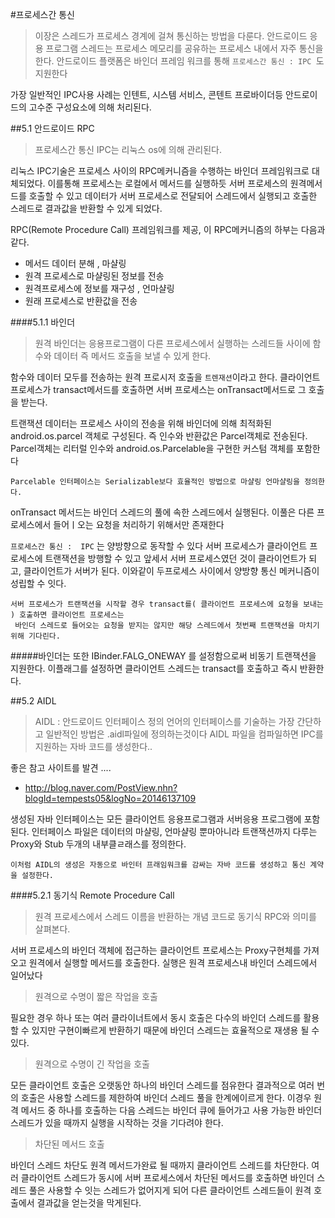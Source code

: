 #프로세스간 통신
>이장은 스레드가 프로세스 경계에 걸쳐 통신하는 방법을 다룬다.
안드로이드 응용 프로그램 스레드는 프로세스 메모리를 공유하는 프로세스 내에서 자주 통신을 한다.
안드로이드 플랫폼은 바인더 프레임 워크를 통해 `프로세스간 통신 : IPC `도 지원한다

가장 일반적인 IPC사용 사례는 인텐트, 시스템 서비스, 콘텐트 프로바이더등 안드로이드의 고수준 구성요소에 의해 처리된다.


##5.1 안드로이드 RPC

>프로세스간 통신 IPC는 리눅스 os에 의해 관리된다.


리눅스 IPC기술은 프로세스 사이의 RPC메커니즘을 수행하는 바인더 프레임워크로 대체되었다.
이를통해 프로세스는 로컬에서 메서드를 실행하듯 서버 프로세스의 원격메서드를 호출할 수 있고 
데이터가 서버 프로세스로 전달되어 스레드에서 실행되고 호출한 스레드로 결과값을 반환할 수 있게 되었다.

RPC(Remote Procedure Call) 프레임워크를 제공, 이 RPC메커니즘의 하부는 다음과 같다.

- 메서드 데이터 분해 , 마샬링
- 원격 프로세스로 마샬링된 정보를 전송
- 원격프로세스에 정보를 재구성 , 언마샬링
- 원래 프로세스로 반환값을 전송

####5.1.1 바인더
> 원격 바인더는 응용프로그램이 다른 프로세스에서 실행하는 스레드들 사이에 함수와 데이터 즉 메서드 호출을
보낼 수 있게 한다.

함수와 데이터 모두를 전송하는 원격 프로시저 호출을 `트렌재션`이라고 한다.
클라이언트 프로세스가 transact메서드를 호출하면 서버 프로세스는 onTransact메서드로 그 호출을 받는다.

트랜잭션 데이터는 프로세스 사이의 전송을 위해 바인더에 의해 최적화된 android.os.parcel 객체로 구성된다.
즉 인수와 반환값은 Parcel객체로 전송된다.
Parcel객체는 리터럴 인수와 android.os.Parcelable을 구현한 커스텀 객체를 포함한다
```text
Parcelable 인터페이스는 Serializable보다 효율적인 방법으로 마샬링 언마샬링을 정의한다.
```

onTransact 메서드는 바인더 스레드의 풀에 속한 스레드에서 실행된다. 이풀은 다른 프로세스에서 들어ㅣ오는 요청을 처리하기 위해서만
존재한다 

`프로세스간 통신 :  IPC` 는 양방향으로 동작할 수 있다 서버 프로세스가 클라이언트 프로세스에 트랜잭션을 방행할 수 있고
앞세서 서버 프로세스였던 것이 클라이언트가 되고, 클라이언트가 서버가 된다. 
이와같이 두프로세스 사이에서 양방향 통신 메커니즘이 성립할 수 잇다.

```text
서버 프로세스가 트랜잭션을 시작할 경우 transact를( 클라이언트 프로세스에 요청을 보내는 ) 호출하면 클라이언트 프로세스는
 바인더 스레드로 들어오는 요청을 받지는 않지만 해당 스레드에서 첫번째 트랜잭션을 마치기위해 기다린다.
``` 

#####바인더는 또한 IBinder.FALG_ONEWAY 를 설정함으로써 비동기 트랜잭션을 지원한다.
이플래그를 설정하면 클라이언트 스레드는 transact를 호출하고 즉시 반환한다.

##5.2 AIDL
> AIDL : 안드로이드 인터페이스 정의 언어의 인터페이스를 기술하는 가장 간단하고 일반적인 방법은 .aidl파일에 정의하는것이다
AIDL 파일을 컴파일하면 IPC를 지원하는 자바 코드를 생성한다..

좋은 참고 사이트를 발견 ....
 - http://blog.naver.com/PostView.nhn?blogId=tempests05&logNo=20146137109
 
생성된 자바 인터페이스는 모든 클라이언트 응용프로그램과 서버응용 프로그램에 포함된다. 인터페이스 파일은 데이터의 마샬링, 언마샬링 뿐마아니라 트랜잭션까지 다루는 Proxy와 Stub
두개의 내부클ㄹ래스를 정의한다.

```text
이처럼 AIDL의 생성은 자동으로 바인터 프래임워크를 감싸는 자바 코드를 생성하고 통신 계약을 설정한다.
```

####5.2.1 동기식 Remote Procedure Call
>원격 프로세스에서 스레드 이름을 반환하는 개념 코드로 동기식 RPC와 의미를 살펴본다.

서버 프로세스의 바인더 객체에 접근하는 클라이언트 프로세스는 Proxy구현체를 가져오고 원격에서 실행할 메서드를 호출한다.
실행은 원격 프로세스내 바인더 스레드에서 일어났다

>원격으로 수명이 짧은 작업을 호출

필요한 경우 하나 또는 여러 클라이너트에서 동시 호출은 다수의 바인더 스레드를 활용할 수 있지만 구현이빠르게 반환하기 때문에 바인더 스레드는 효율적으로 재생용 될 수 있다.

>원격으로 수명이 긴 작업을 호출

모든 클라이언트 호출은 오랫동안 하나의 바인더 스레드를 점유한다 결과적으로 여러 번의 호출은 사용할 스레드를 제한하여 바인더 스레드 풀을 한계에이르게 한다.
이경우 원격 메서드 중 하나를 호출하는 다음 스레드는 바인더 큐에 들어가고 사용 가능한 바인더 스레드가 있을 때까지 실행을 시작하는 것을 기다려야 한다.

>차단된 메서드 호출

바인더 스레드 차단도 원격 메서드가완료 될 때까지 클라이언트 스레드를 차단한다. 여러 클라이언트 스레드가 동시에 서버 프로세스에서 차단된 메서드를 호출하면 바인더 스레드 풀은 사용할 수 잇는 스레드가
없어지게 되어 다른 클라이언트 스레드들이 원격 호출에서 결과값을 얻는것을 막게된다.